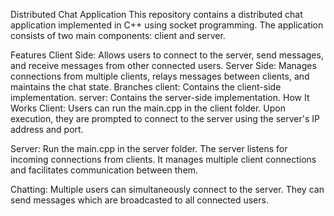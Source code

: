 Distributed Chat Application
This repository contains a distributed chat application implemented in C++ using socket programming. The application consists of two main components: client and server.

Features
Client Side: Allows users to connect to the server, send messages, and receive messages from other connected users.
Server Side: Manages connections from multiple clients, relays messages between clients, and maintains the chat state.
Branches
client: Contains the client-side implementation.
server: Contains the server-side implementation.
How It Works
Client: Users can run the main.cpp in the client folder. Upon execution, they are prompted to connect to the server using the server's IP address and port.

Server: Run the main.cpp in the server folder. The server listens for incoming connections from clients. It manages multiple client connections and facilitates communication between them.

Chatting: Multiple users can simultaneously connect to the server. They can send messages which are broadcasted to all connected users.
